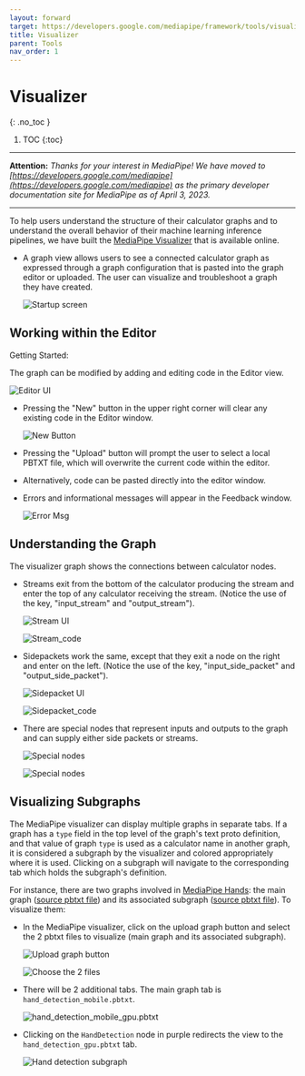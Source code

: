 ```yaml
---
layout: forward
target: https://developers.google.com/mediapipe/framework/tools/visualizer
title: Visualizer
parent: Tools
nav_order: 1
---
```


# Visualizer
{: .no_toc }

1. TOC
{:toc}
---

**Attention:** *Thanks for your interest in MediaPipe! We have moved to
[https://developers.google.com/mediapipe](https://developers.google.com/mediapipe)
as the primary developer documentation site for MediaPipe as of April 3, 2023.*

---

To help users understand the structure of their calculator graphs and to
understand the overall behavior of their machine learning inference pipelines,
we have built the [MediaPipe Visualizer](https://viz.mediapipe.dev/)
that is available online.

*   A graph view allows users to see a connected calculator graph as expressed
    through a graph configuration that is pasted into the graph editor or
    uploaded. The user can visualize and troubleshoot a graph they have created.

    ![Startup screen](https://mediapipe.dev/images/startup_screen.png)

## Working within the Editor

Getting Started:

The graph can be modified by adding and editing code in the Editor view.

![Editor UI](https://mediapipe.dev/images/editor_view.png)

*   Pressing the "New" button in the upper right corner will clear any existing
    code in the Editor window.

    ![New Button](https://mediapipe.dev/images/upload_button.png)

*   Pressing the "Upload" button will prompt the user to select a local PBTXT
    file, which will overwrite the current code within the editor.

*   Alternatively, code can be pasted directly into the editor window.

*   Errors and informational messages will appear in the Feedback window.

    ![Error Msg](https://mediapipe.dev/images/console_error.png)

## Understanding the Graph

The visualizer graph shows the connections between calculator nodes.

*   Streams exit from the bottom of the calculator producing the stream and
    enter the top of any calculator receiving the stream. (Notice the use of the
    key, "input_stream" and "output_stream").

    ![Stream UI](https://mediapipe.dev/images/stream_ui.png)

    ![Stream_code](https://mediapipe.dev/images/stream_code.png)

*   Sidepackets work the same, except that they exit a node on the right and
    enter on the left. (Notice the use of the key, "input_side_packet" and
    "output_side_packet").

    ![Sidepacket UI](https://mediapipe.dev/images/side_packet.png)

    ![Sidepacket_code](https://mediapipe.dev/images/side_packet_code.png)

*   There are special nodes that represent inputs and outputs to the graph and
    can supply either side packets or streams.

    ![Special nodes](https://mediapipe.dev/images/special_nodes.png)

    ![Special nodes](https://mediapipe.dev/images/special_nodes_code.png)

## Visualizing Subgraphs

The MediaPipe visualizer can display multiple graphs in separate tabs. If a
graph has a `type` field in the top level of the graph's text proto definition,
and that value of graph `type` is used as a calculator name in another graph, it
is considered a subgraph by the visualizer and colored appropriately where it is
used. Clicking on a subgraph will navigate to the corresponding tab which holds
the subgraph's definition.

For instance, there are two graphs involved in
[MediaPipe Hands](../solutions/hands.md): the main graph
([source pbtxt file](https://github.com/google/mediapipe/blob/master/mediapipe/graphs/hand_tracking/hand_detection_mobile.pbtxt))
and its associated subgraph
([source pbtxt file](https://github.com/google/mediapipe/blob/master/mediapipe/graphs/hand_tracking/subgraphs/hand_detection_gpu.pbtxt)).
To visualize them:

*   In the MediaPipe visualizer, click on the upload graph button and select the
    2 pbtxt files to visualize (main graph and its associated subgraph).

    ![Upload graph button](https://mediapipe.dev/images/upload_button.png)

    ![Choose the 2 files](https://mediapipe.dev/images/upload_2pbtxt.png)

*   There will be 2 additional tabs. The main graph tab is
    `hand_detection_mobile.pbtxt`.

    ![hand_detection_mobile_gpu.pbtxt](https://mediapipe.dev/images/maingraph_visualizer.png)

*   Clicking on the `HandDetection` node in purple redirects the view to the
    `hand_detection_gpu.pbtxt` tab.

    ![Hand detection subgraph](https://mediapipe.dev/images/click_subgraph_handdetection.png)
